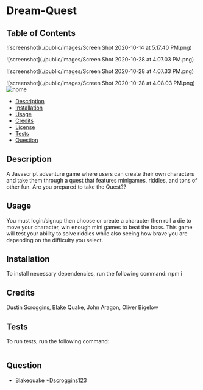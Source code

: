 # Dream-Quest
## Table of Contents 
![screenshot](./public/images/Screen Shot 2020-10-14 at 5.17.40 PM.png)

![screenshot](./public/images/Screen Shot 2020-10-28 at 4.07.03 PM.png)

![screenshot](./public/images/Screen Shot 2020-10-28 at 4.07.33 PM.png)

![screenshot](./public/images/Screen Shot 2020-10-28 at 4.08.03 PM.png)
![home]()
 
 * [Description](#Description)
 * [Installation](#Installation)
 * [Usage](#Usage)
 * [Credits](#Credits)
 * [License](#License)
 * [Tests](#Tests)
 * [Question](#Question)

## Description 
A Javascript adventure game where users can create their own characters and take them through a quest that features minigames, riddles, and tons of other fun. Are you prepared to take the Quest??

## Usage
You must login/signup then choose or create a character then roll a die to move your character, win enough mini games to beat the boss. This game will test your ability to solve riddles while also seeing how brave you are depending on the difficulty you select.
## Installation
 To install necessary dependencies, run the following command: npm i

## Credits
Dustin Scroggins, Blake Quake, John Aragon, Oliver Bigelow
## Tests
To run tests, run the following command:
```npm test
```
## Question
 * [Blakequake](https://github.com/Blakequake)
 *[Dscroggins123](https://github.com/Dscroggins123)
 






